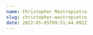 ```yaml
---
name: Christopher Mastropietro
slug: christopher-mastropietro
date: 2022-05-05T09:51:44.092Z
---
```




